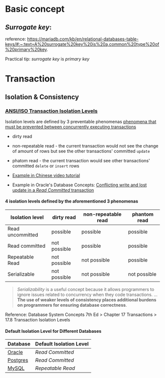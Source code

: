 # Basic concept
## *Surrogate key*:
reference: https://mariadb.com/kb/en/relational-databases-table-keys/#:~:text=A%20surrogate%20key%20is%20a,common%20type%20of%20primary%20key.

Practical tip: *surrogate key* is *primary key*

# Transaction
## Isolation & Consistency
### [ANSI/ISO Transaction Isolation Levels](https://docs.oracle.com/en/database/oracle/oracle-database/19/cncpt/data-concurrency-and-consistency.html#GUID-7F2C6927-5482-4144-B43B-5E90EF4E055B)

Isolation levels are defined by 3 preventable phenomenas [phenomena that must be prevented between concurrently executing transactions](https://docs.oracle.com/en/database/oracle/oracle-database/19/cncpt/data-concurrency-and-consistency.html#GUID-AD960556-7F7B-4242-8B91-6DA22AABA27D)
 * dirty read
 * non-repeatable read - the current transaction would not see the change of amount of rows but see the other transactions' committed `update`
 * phatom read - the current transaction would see other transactions' committed `delete` or `insert` rows


 * [Example in Chinese video tutorial](https://www.youtube.com/watch?v=Afw-zgJ9Wxc)
 * Example in Oracle's Database Concepts: [Conflicting write and lost update in a *Read Committed* transaction](https://docs.oracle.com/en/database/oracle/oracle-database/19/cncpt/data-concurrency-and-consistency.html#GUID-8A15F1B2-3F64-49E7-929D-4768B2DB7DD7)


#### 4 isolation levels defined by the aforementioned 3 phenomenas

Isolation level   | dirty read  | non-repeatable read   | phantom read
------------------|-------------|-----------------------|--------------
Read uncommitted  | possible    | possible              | possible
Read committed    | not possible| possible              | possible
Repeatable Read   | not possible| not possible          | possible
Serializable      | not possible| not possible          | not possible

> *Serializability* is a useful concept because it allows programmers to ignore issues related to concurrency when they code transactions. ... **The use of weaker levels of consistency places additional burdens on programmers for ensuring database correctness**.

Reference: Database System Concepts 7th Ed > Chapter 17 Transactions > 17.8 Transaction Isolation Levels

#### Default Isolation Level for Different Databases

Database                                                                                                                                                                      | Default Isolation Level
------------------------------------------------------------------------------------------------------------------------------------------------------------------------------|-----------------------
 [Oracle](https://docs.oracle.com/en/database/oracle/oracle-database/19/sqlrf/SET-TRANSACTION.html#GUID-F11E1E30-5871-48D1-8266-F80A1DF126A1)                                 | *Read Committed*
 [Postgres](https://www.postgresql.org/docs/current/transaction-iso.html#:~:text=Read%20Committed%20is%20the%20default,query%20execution%20by%20concurrent%20transactions.)   | *Read Committed*
 [MySQL](https://dev.mysql.com/doc/refman/5.6/en/set-transaction.html#:~:text=The%20default%20isolation%20level%20is,%2C%20READ%20UNCOMMITTED%20%2C%20and%20SERIALIZABLE%20.) | *Repeatable Read*


